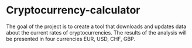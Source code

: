 # Cryptocurrency-calculator
The goal of the project is to create a tool that downloads and updates data about the current rates of cryptocurrencies. The results of the analysis will be presented in four currencies EUR, USD, CHF, GBP.
